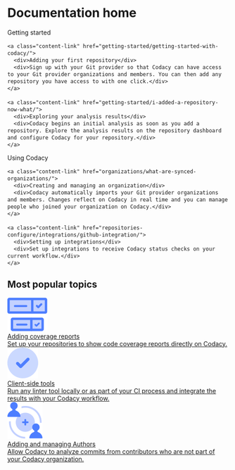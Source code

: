 # Documentation home

<div class="content-columns-wrapper">
  <div class="content-link-column">
    <div>Getting started</div>

    <a class="content-link" href="getting-started/getting-started-with-codacy/">
      <div>Adding your first repository</div>
      <div>Sign up with your Git provider so that Codacy can have access to your Git provider organizations and members. You can then add any repository you have access to with one click.</div>
    </a>

    <a class="content-link" href="getting-started/i-added-a-repository-now-what/">
      <div>Exploring your analysis results</div>
      <div>Codacy begins an initial analysis as soon as you add a repository. Explore the analysis results on the repository dashboard and configure Codacy for your repository.</div>
    </a>
  </div>

  <div class="content-link-column">
    <div>Using Codacy</div>

    <a class="content-link" href="organizations/what-are-synced-organizations/">
      <div>Creating and managing an organization</div>
      <div>Codacy automatically imports your Git provider organizations and members. Changes reflect on Codacy in real time and you can manage people who joined your organization on Codacy.</div>
    </a>

    <a class="content-link" href="repositories-configure/integrations/github-integration/">
      <div>Setting up integrations</div>
      <div>Set up integrations to receive Codacy status checks on your current workflow.</div>
    </a>
  </div>
</div>

<h2>Most popular topics</h2>

<div class="topic-row">
  <a class="topic-card" href="repositories-configure/add-coverage-to-your-repo/">
    <div class="tc-icon">
      <img src="/assets/images/icon-checklist.svg">
    </div>
    <div class="tc-content">
      <div>Adding coverage reports</div>
      <div>Set up your repositories to show code coverage reports directly on Codacy.</div>
    </div> 
  </a>
  <a class="topic-card"  href="related-tools/client-side-tools/">
    <div class="tc-icon">
      <img src="/assets/images/icon-checkmark.svg">
    </div>
    <div class="tc-content">
      <div>Client-side tools</div>
      <div>Run any linter tool locally or as part of your CI process and integrate the results with your Codacy workflow.</div>
    </div> 
  </a>
  <a class="topic-card"  href="organizations/adding-and-managing-authors/">
    <div class="tc-icon">
      <img src="/assets/images/icon-user-management.svg">
    </div>
    <div class="tc-content">
      <div>Adding and managing Authors</div>
      <div>Allow Codacy to analyze commits from contributors who are not part of your Codacy organization.</div>
    </div> 
  </a>
</div>
